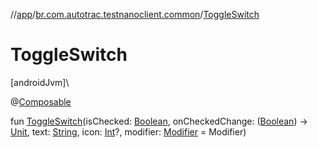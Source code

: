 //[app](../../index.md)/[br.com.autotrac.testnanoclient.common](index.md)/[ToggleSwitch](-toggle-switch.md)

# ToggleSwitch

[androidJvm]\

@[Composable](https://developer.android.com/reference/kotlin/androidx/compose/runtime/Composable.html)

fun [ToggleSwitch](-toggle-switch.md)(isChecked: [Boolean](https://kotlinlang.org/api/latest/jvm/stdlib/kotlin/-boolean/index.html), onCheckedChange: ([Boolean](https://kotlinlang.org/api/latest/jvm/stdlib/kotlin/-boolean/index.html)) -&gt; [Unit](https://kotlinlang.org/api/latest/jvm/stdlib/kotlin/-unit/index.html), text: [String](https://kotlinlang.org/api/latest/jvm/stdlib/kotlin/-string/index.html), icon: [Int](https://kotlinlang.org/api/latest/jvm/stdlib/kotlin/-int/index.html)?, modifier: [Modifier](https://developer.android.com/reference/kotlin/androidx/compose/ui/Modifier.html) = Modifier)
